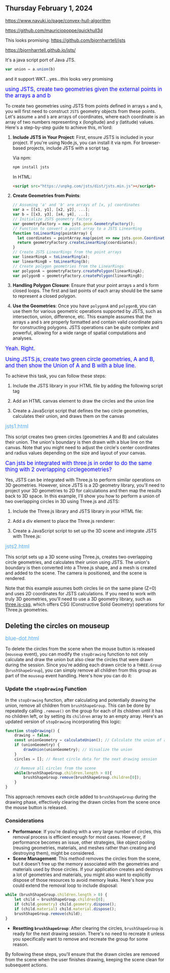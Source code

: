 ## Thursday February 1, 2024

https://www.nayuki.io/page/convex-hull-algorithm

https://github.com/mauriciopoppe/quickhull3d

This looks promising: https://github.com/bjornharrtell/jsts

https://bjornharrtell.github.io/jsts/

It's a java script port of Java JTS.

```js
var union = a.union(b)
```

and it support WKT...yes...this looks very promising

<span style="color:blue;font-size:larger;">using JSTS, create two geometries given the external points in the arrays a and b</span>

To create two geometries using JSTS from points defined in arrays `a` and `b`, you will first need to construct `JSTS` geometry objects from these points. Let's assume `a` and `b` are arrays of coordinates, where each coordinate is an array of two numbers representing x (longitude) and y (latitude) values.
Here's a step-by-step guide to achieve this, m'lord:

1. **Include JSTS in Your Project**: First, ensure JSTS is included in your project. If you're using Node.js, you can install it via npm. For browser-based projects, include JSTS with a script tag.

   Via npm:

   ```bash
   npm install jsts
   ```

   In HTML:

   ```html
   <script src="https://unpkg.com/jsts/dist/jsts.min.js"></script>
   ```

2. **Create Geometries from Points**:

   ```javascript
   // Assuming 'a' and 'b' are arrays of [x, y] coordinates
   var a = [[x1, y1], [x2, y2], ...];
   var b = [[x3, y3], [x4, y4], ...];
   // Initialize JSTS geometry factory
   var geometryFactory = new jsts.geom.GeometryFactory();
   // Function to convert a point array to a JSTS LinearRing
   function toLinearRing(pointArray) {
     let coordinates = pointArray.map(point => new jsts.geom.Coordinate(point[0], point[1]));
     return geometryFactory.createLinearRing(coordinates);
   }
   // Create JSTS LinearRings from the point arrays
   var linearRingA = toLinearRing(a);
   var linearRingB = toLinearRing(b);
   // Create polygon geometries from the LinearRings
   var polygonA = geometryFactory.createPolygon(linearRingA);
   var polygonB = geometryFactory.createPolygon(linearRingB);
   ```

3. **Handling Polygon Closure**: Ensure that your point arrays `a` and `b` form closed loops. The first and last points of each array should be the same to represent a closed polygon.

4. **Use the Geometries**: Once you have `polygonA` and `polygonB`, you can use them for various geometric operations supported by JSTS, such as intersection, union, difference, etc.
This example assumes that the arrays `a` and `b` are properly formatted and contain valid coordinate pairs for constructing polygons. JSTS operations can be quite complex and powerful, allowing for a wide range of spatial computations and analyses.

<span style="color:blue;font-size:larger;">Yeah. Right.</span>

<span style="color:blue;font-size:larger;">Using JSTS.js, create two green circle geometries, A and B, and then show the Union of A and B with a blue line.</span>

To achieve this task, you can follow these steps:

1. Include the JSTS library in your HTML file by adding the following script tag

2. Add an HTML canvas element to draw the circles and the union line

3. Create a JavaScript script that defines the two circle geometries, calculates their union, and draws them on the canvas

<span style="color:#59acf3;font-size:larger;">jsts1.html</span>

This script creates two green circles (geometries A and B) and calculates their union. The union's boundary is then drawn with a blue line on the canvas. Note that you might need to adjust the circle's center coordinates and radius values depending on the size and layout of your canvas.

<span style="color:blue;font-size:larger;">Can jsts be integrated with three.js in order to do the same thing with 2 overlapping circlegeometries?</span>

Yes, JSTS can be integrated with Three.js to perform similar operations on 3D geometries. However, since JSTS is a 2D geometry library, you'll need to project your 3D geometries to 2D for calculations and then map the results back to 3D space. In this example, I'll show you how to perform a union of two overlapping circles in 3D using Three.js and JSTS:

1. Include the Three.js library and JSTS library in your HTML file:

2. Add a div element to place the Three.js renderer:

3. Create a JavaScript script to set up the 3D scene and integrate JSTS with Three.js:

<span style="color:#59acf3;font-size:larger;">jsts2.html</span>

This script sets up a 3D scene using Three.js, creates two overlapping circle geometries, and calculates their union using JSTS. The union's boundary is then converted into a Three.js shape, and a mesh is created and added to the scene. The camera is positioned, and the scene is rendered.

Note that this example assumes both circles lie on the same plane (Z=0) and uses 2D coordinates for JSTS calculations. If you need to work with truly 3D geometries, you'll need to use a 3D geometry library, such as [three.js-csg](https://github.com/manthrax/THREE-CSGMesh), which offers CSG (Constructive Solid Geometry) operations for Three.js geometries.

## Deleting the circles on mouseup

<span style="color:#59acf3;font-size:larger;">blue-dot.html</span>

To delete the circles from the scene when the mouse button is released (`mouseup` event), you can modify the `stopDrawing` function to not only calculate and draw the union but also clear the circles that were drawn during the session. Since you're adding each drawn circle to a `THREE.Group` (`brushShapeGroup`), you can simply remove all children from this group as part of the `mouseup` event handling. Here's how you can do it:

### Update the `stopDrawing` Function

In the `stopDrawing` function, after calculating and potentially drawing the union, remove all children from `brushShapeGroup`. This can be done by repeatedly calling `.remove()` on the group for each of its children until it has no children left, or by setting its `children` array to an empty array. Here's an updated version of `stopDrawing` incorporating this logic:

```javascript
function stopDrawing() {
    drawing = false;
    const unionGeometry = calculateUnion(); // Calculate the union of all drawn circles
    if (unionGeometry) {
        drawUnion(unionGeometry); // Visualize the union
    }
    circles = []; // Reset circle data for the next drawing session

    // Remove all circles from the scene
    while(brushShapeGroup.children.length > 0){
        brushShapeGroup.remove(brushShapeGroup.children[0]);
    }
}
```

This approach removes each circle added to `brushShapeGroup` during the drawing phase, effectively clearing the drawn circles from the scene once the mouse button is released.

### Considerations

- **Performance**: If you're dealing with a very large number of circles, this removal process is efficient enough for most cases. However, if performance becomes an issue, other strategies, like object pooling (reusing geometries, materials, and meshes rather than creating and destroying them), might be considered.
- **Scene Management**: This method removes the circles from the scene, but it doesn't free up the memory associated with the geometries and materials used by those circles. If your application creates and destroys a lot of geometries and materials, you might also want to explicitly dispose of those resources to avoid memory leaks. Here's how you could extend the removal loop to include disposal:

```javascript
while (brushShapeGroup.children.length > 0) {
    let child = brushShapeGroup.children[0];
    if (child.geometry) child.geometry.dispose();
    if (child.material) child.material.dispose();
    brushShapeGroup.remove(child);
}
```

- **Resetting `brushShapeGroup`**: After clearing the circles, `brushShapeGroup` is ready for the next drawing session. There's no need to recreate it unless you specifically want to remove and recreate the group for some reason.

By following these steps, you'll ensure that the drawn circles are removed from the scene when the user finishes drawing, keeping the scene clean for subsequent actions.

<br>
